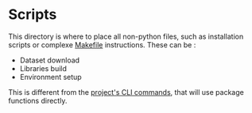 # Scripts

This directory is where to place all non-python files, such as installation scripts or complexe [Makefile](../makefile) instructions. These can be :
- Dataset download
- Libraries build
- Environment setup

This is different from the [project's CLI commands](/package/cli/README.md), that will use package functions directly.

